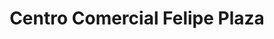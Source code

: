 ---
title: "Centro Comercial Felipe Plaza"
url: /socorro/centro-comercial-felipe-plaza/
shop: centro comercial
---